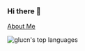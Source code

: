 ### Hi there 👋

[About Me](https://glucn.github.io/)

<!-- 
![glucn's github stats](https://github-readme-stats.vercel.app/api?username=glucn&theme=buefy&show_icons=true)
-->
![glucn's top languages](https://github-readme-stats.vercel.app/api/top-langs/?username=glucn&theme=buefy&layout=compact&hide=MATLAB)

<!--
**glucn/glucn** is a ✨ _special_ ✨ repository because its `README.md` (this file) appears on your GitHub profile.

Here are some ideas to get you started:

- 🔭 I’m currently working on ...
- 🌱 I’m currently learning ...
- 👯 I’m looking to collaborate on ...
- 🤔 I’m looking for help with ...
- 💬 Ask me about ...
- 📫 How to reach me: ...
- 😄 Pronouns: ...
- ⚡ Fun fact: ...
-->
